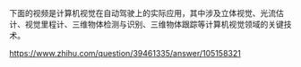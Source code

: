 下面的视频是计算机视觉在自动驾驶上的实际应用，其中涉及立体视觉、光流估计、视觉里程计、三维物体检测与识别、三维物体跟踪等计算机视觉领域的关键技术。

https://www.zhihu.com/question/39461335/answer/105158321